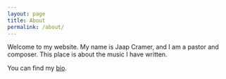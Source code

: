```yaml
---
layout: page
title: About
permalink: /about/
---
```


Welcome to my website. My name is Jaap Cramer, and I am a pastor and composer. This place is about the music I have written.

You can find my [bio](bioEN.html).
